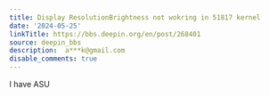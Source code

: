 ```yaml
---
title: Display ResolutionBrightness not wokring in 51817 kernel
date: '2024-05-25'
linkTitle: https://bbs.deepin.org/en/post/268401
source: deepin_bbs
description:  a***k@gmail.com 
disable_comments: true
---
```

I have ASU
